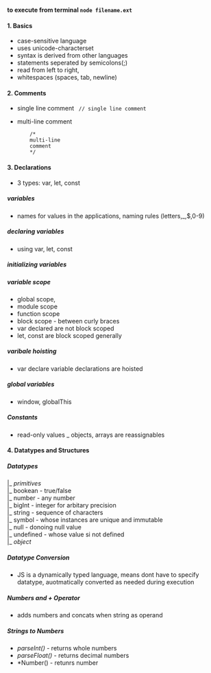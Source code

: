 **to execute from terminal `node filename.ext`**

#### 1. Basics
- case-sensitive language
- uses unicode-characterset
- syntax is derived from other languages
- statements seperated by semicolons(;)
- read from left to right, 
- whitespaces (spaces, tab, newline)

#### 2. Comments
- single line comment
        ``` 
        // single line comment 
        ```

- multi-line comment
    ``` 
        /* 
        multi-line 
        comment
        */
    ```

#### 3. Declarations
- 3 types: var, let, const
##### variables
- names for values in the applications, naming rules (letters,_,$,0-9)
##### declaring variables
- using var, let, const
##### initializing variables
##### variable scope
- global scope,
- module scope
- function scope
- block scope - between curly braces
- var declared are not block scoped
- let, const are block scoped generally
##### varibale hoisting
- var declare variable declarations are hoisted
##### global variables
- window, globalThis
##### Constants
* read-only values
_ objects, arrays are reassignables

#### 4. Datatypes and Structures
##### Datatypes
|_ *primitives*<br/>
    |_ bookean - true/false<br/>
    |_ number - any number<br/>
    |_ bigInt - integer for arbitary precision<br/>
    |_ string - sequence of characters<br/>
    |_ symbol - whose instances are unique and immutable<br/>
    |_ null - donoing null value<br/>
    |_ undefined - whose value si not defined<br/>
|_ *object*<br/>

##### Datatype Conversion
- JS is a dynamically typed language, means dont have to specify datatype, auotmatically converted as needed during execution

##### Numbers and + Operator
- adds numbers and concats when string as operand

##### Strings to Numbers
- *parseInt()* - returns whole numbers
- *parseFloat()* - returns decimal numbers
- *Number() - retunrs number
